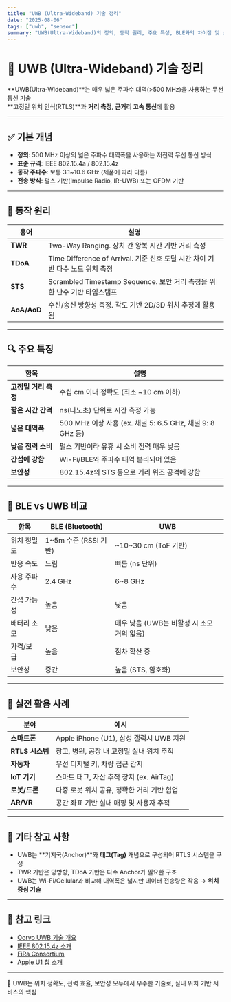 ```yaml
---
title: "UWB (Ultra-Wideband) 기술 정리"
date: "2025-08-06"
tags: ["uwb", "sensor"]
summary: "UWB(Ultra-Wideband)의 정의, 동작 원리, 주요 특성, BLE와의 차이점 및 실전 활용 사례 정리"
---
```


# 📡 UWB (Ultra-Wideband) 기술 정리

**UWB(Ultra-Wideband)**는 매우 넓은 주파수 대역(>500 MHz)을 사용하는 무선 통신 기술  
**고정밀 위치 인식(RTLS)**과 **거리 측정**, **근거리 고속 통신**에 활용

---

## ✅ 기본 개념

- **정의**: 500 MHz 이상의 넓은 주파수 대역폭을 사용하는 저전력 무선 통신 방식
- **표준 규격**: IEEE 802.15.4a / 802.15.4z
- **동작 주파수**: 보통 3.1~10.6 GHz (제품에 따라 다름)
- **전송 방식**: 펄스 기반(Impulse Radio, IR-UWB) 또는 OFDM 기반

---

## 🧪 동작 원리

| 용어        | 설명                                                                          |
| ----------- | ----------------------------------------------------------------------------- |
| **TWR**     | Two-Way Ranging. 장치 간 왕복 시간 기반 거리 측정                             |
| **TDoA**    | Time Difference of Arrival. 기준 신호 도달 시간 차이 기반 다수 노드 위치 측정 |
| **STS**     | Scrambled Timestamp Sequence. 보안 거리 측정을 위한 난수 기반 타임스탬프      |
| **AoA/AoD** | 수신/송신 방향성 측정. 각도 기반 2D/3D 위치 추정에 활용됨                     |

---

## 🔍 주요 특징

| 항목                 | 설명                                                      |
| -------------------- | --------------------------------------------------------- |
| **고정밀 거리 측정** | 수십 cm 이내 정확도 (최소 ~10 cm 이하)                    |
| **짧은 시간 간격**   | ns(나노초) 단위로 시간 측정 가능                          |
| **넓은 대역폭**      | 500 MHz 이상 사용 (ex. 채널 5: 6.5 GHz, 채널 9: 8 GHz 등) |
| **낮은 전력 소비**   | 펄스 기반이라 유휴 시 소비 전력 매우 낮음                 |
| **간섭에 강함**      | Wi-Fi/BLE와 주파수 대역 분리되어 있음                     |
| **보안성**           | 802.15.4z의 STS 등으로 거리 위조 공격에 강함              |

---

## 🔄 BLE vs UWB 비교

| 항목        | BLE (Bluetooth)       | UWB                                        |
| ----------- | --------------------- | ------------------------------------------ |
| 위치 정밀도 | 1~5m 수준 (RSSI 기반) | ~10~30 cm (ToF 기반)                       |
| 반응 속도   | 느림                  | 빠름 (ns 단위)                             |
| 사용 주파수 | 2.4 GHz               | 6~8 GHz                                    |
| 간섭 가능성 | 높음                  | 낮음                                       |
| 배터리 소모 | 낮음                  | 매우 낮음 (UWB는 비활성 시 소모 거의 없음) |
| 가격/보급   | 높음                  | 점차 확산 중                               |
| 보안성      | 중간                  | 높음 (STS, 암호화)                         |

---

## 🧭 실전 활용 사례

| 분야            | 예시                                       |
| --------------- | ------------------------------------------ |
| **스마트폰**    | Apple iPhone (U1), 삼성 갤럭시 UWB 지원    |
| **RTLS 시스템** | 창고, 병원, 공장 내 고정밀 실내 위치 추적  |
| **자동차**      | 무선 디지털 키, 차량 접근 감지             |
| **IoT 기기**    | 스마트 태그, 자산 추적 장치 (ex. AirTag)   |
| **로봇/드론**   | 다중 로봇 위치 공유, 정확한 거리 기반 협업 |
| **AR/VR**       | 공간 좌표 기반 실내 매핑 및 사용자 추적    |

---

## 💬 기타 참고 사항

- UWB는 **기지국(Anchor)**와 **태그(Tag)** 개념으로 구성되어 RTLS 시스템을 구성
- TWR 기반은 양방향, TDoA 기반은 다수 Anchor가 필요한 구조
- UWB는 Wi-Fi/Cellular과 비교해 대역폭은 넓지만 데이터 전송량은 작음 → **위치 중심 기술**

---

## 🔗 참고 링크

- [Qorvo UWB 기술 개요](https://www.qorvo.com/applications/uwb)
- [IEEE 802.15.4z 소개](https://ieeexplore.ieee.org/document/9040269)
- [FiRa Consortium](https://www.firaconsortium.org/)
- [Apple U1 칩 소개](https://support.apple.com/en-us/HT211870)

---

📌 UWB는 위치 정확도, 전력 효율, 보안성 모두에서 우수한 기술로, 실내 위치 기반 서비스의 핵심
